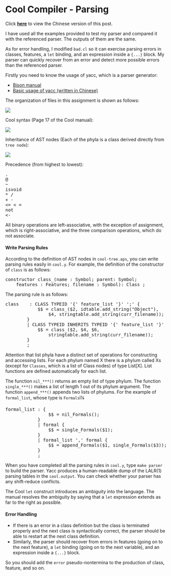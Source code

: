 # Cool Compiler - Parsing

Click **[here](https://masterliu.net/archives/763)** to view the Chinese version of this post.

I have used all the examples provided to test my parser and compared it with the referenced parser. The outputs of them are the same.

As for error handling, I modified `bad.cl` so it can exercise parsing errors in classes, features, a `let` binding, and an expression inside a `{...}` block. My parser can quickly recover from an error and detect more possible errors than the referenced parser.

Firstly you need to know the usage of yacc, which is a parser generator: 

* [Bison manual](http://www.gnu.org/software/bison/manual/html_node/index.html)
* [Basic usage of yacc (written in Chinese)](https://masterliu.net/archives/741)

The organization of files in this assignment is shown as follows:

![](https://img.masterliu.net/cool-compiler/Parser_en.png)

Cool syntax (Page 17 of the Cool manual):

![](https://img.masterliu.net/cool-compiler/cfg.jpg)

Inheritance of AST nodes (Each of the phyla is a class derived directly from `tree node`):

![](https://img.masterliu.net/cool-compiler/tree_node.png)

Precedence (from highest to lowest):
<pre>
.
@
~ 
isvoid
* /
+ -
<= < = 
not
<-
</pre>

All binary operations are left-associative, with the exception of assignment, which is right-associative, and the three comparison operations, which do not associate.

#### Write Parsing Rules

According to the definition of AST nodes in `cool-tree.aps`, you can write parsing rules easily in `cool.y`. For example, the definition of the constructor of `class` is as follows:

<pre>
constructor class_(name : Symbol; parent: Symbol;
    features : Features; filename : Symbol): Class_;
</pre>

The parsing rule is as follows:

<pre>
class    : CLASS TYPEID '{' feature_list '}' ';' {
            $$ = class_($2, idtable.add_string("Object"), 
                $4, stringtable.add_string(curr_filename));
        }
        | CLASS TYPEID INHERITS TYPEID '{' feature_list '}' ';' {
            $$ = class_($2, $4, $6,
                stringtable.add_string(curr_filename));
        }
        ;
</pre>

Attention that list phyla have a distinct set of operations for constructing and accessing lists. For each phylum named X there is a phylum called Xs (except for `Classes`, which is a list of Class nodes) of type List[X]. List functions are defined automatically for each list. 

The function `nil_***()` returns an empty list of type phylum. The function `single_***()` makes a list of length 1 out of its phylum argument. The function `append_***()` appends two lists of phylums. For the example of `formal_list`, whose type is `Formals`ï¼

<pre>
formal_list : {
                $$ = nil_Formals();
            }
            | formal {
                $$ = single_Formals($1);
            }
            | formal_list ',' formal {
                $$ = append_Formals($1, single_Formals($3));
            }
            ;
</pre>

When you have completed all the parsing rules in `cool.y`, type `make parser` to build the parser. Yacc produces a human-readable dump of the LALR(1) parsing tables in the `cool.output`. You can check whether your parser has any shift-reduce conflicts.

The Cool `let` construct introduces an ambiguity into the language. The manual resolves the ambiguity by saying that a `let` expression extends as far to the right as possible.

#### Error Handling

* If there is an error in a class definition but the class is terminated properly and the next class is syntactically correct, the parser should be able to restart at the next class definition.
* Similarly, the parser should recover from errors in features (going on to the next feature), a `let` binding (going on to the next variable), and an expression inside a `{...}` block.

So you should add the `error` pseudo-nontermina to the production of class, feature, and so on.
